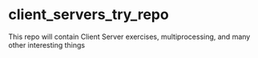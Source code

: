 # client_servers_try_repo
This repo will contain Client Server exercises, multiprocessing, and many other interesting things 
